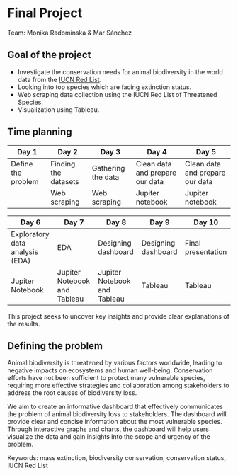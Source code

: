 # Final Project

Team: Monika Radominska & Mar Sánchez

## Goal of the project

- Investigate the conservation needs for animal biodiversity in the world data from the [IUCN Red List](https://www.iucnredlist.org/).
- Looking into top species which are facing extinction status. 
- Web scraping data collection using the IUCN Red List of Threatened Species.  
- Visualization using Tableau. 



## Time planning

| Day 1              | Day 2                 | Day 3               | Day 4                           | Day 5  
| ------------------ | --------------------- | ------------------- | ------------------------------- | ---------------
| Define the problem | Finding the datasets  | Gathering the data  | Clean data and prepare our data | Clean data and prepare our data
|                    | Web scraping          | Web scraping        | Jupiter notebook                | Jupiter notebook

| Day 6                           | Day 7                         | Day 8                            | Day 9                  | Day 10  
| ------------------------------- | ----------------------------- | -------------------------------- | ---------------------- | ---------------
| Exploratory data analysis (EDA) | EDA                           | Designing dashboard              | Designing dashboard    | Final presentation
| Jupiter Notebook                | Jupiter Notebook and Tableau  | Jupiter Notebook and Tableau     | Tableau                | Tableau
                   
                   
This project seeks to uncover key insights and provide clear explanations of the results.

## Defining the problem

Animal biodiversity is threatened by various factors worldwide, leading to negative impacts on ecosystems and human well-being. Conservation efforts have not been sufficient to protect many vulnerable species, requiring more effective strategies and collaboration among stakeholders to address the root causes of biodiversity loss.

We aim to create an informative dashboard that effectively communicates the problem of animal biodiversity loss to stakeholders. The dashboard will provide clear and concise information about the most vulnerable species. Through interactive graphs and charts, the dashboard will help users visualize the data and gain insights into the scope and urgency of the problem.



Keywords: mass extinction, biodiversity conservation, conservation status, IUCN Red List
